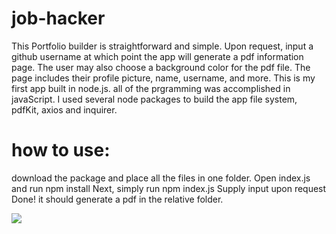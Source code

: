 # job-hacker

This Portfolio builder is straightforward and simple. Upon request, input a github username at which point the app will generate
a pdf information page. The user may also choose a background color for the pdf file. The page includes their profile picture, name, username, and more. This is my first app built in node.js. 
all of the prgramming was accomplished in javaScript. I used several node packages to build the app file system, pdfKit, axios 
and inquirer. 

# how to use:
download the package and place all the files in one folder.
Open index.js and run       npm install
Next, simply run            npm index.js
Supply input upon request
Done! it should generate a pdf in the relative folder. 


![](https://gph.is/g/Zk6x5M1)
